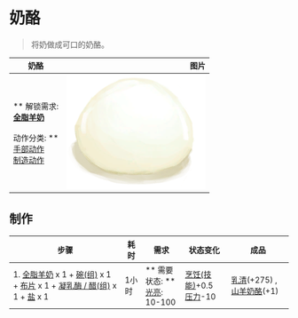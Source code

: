 # 奶酪  
> 将奶做成可口的奶酪。  
  
  奶酪  |   图片   
 ----  |  ----:   
 ** 解锁需求: **<br>[全脂羊奶](LQ_MilkWhole.md)<br><br>** 动作分类: **<br>[手部动作](HandAction.md)<br>[制造动作](CraftAction.md)  |  <img decoding="async" src="Sprite/Cheese.png" href="a.md" style="max-width:300px;max-height:300px;">   
  
## 制作  
步骤  |  耗时  |  需求  |  状态变化  |  成品  
----  |  ----  |  ----  |  ----  |  ----  
1. [全脂羊奶](LQ_MilkWhole.md) x 1 + [碗(组)](GpTag_Bowl.md) x 1 + [布片](ClothSmall.md) x 1 + [凝乳酶 / 醋(组)](GpTag_RennetLike.md) x 1 + [盐](Salt.md) x 1  |  1小时  |  ** 需要状态: **<br>[光亮](Light.md): 10-100  |  [烹饪(技能)](Skill_Cooking.md)+0.5<br>[压力](Stress.md)-10  |  [乳清](LQ_MilkWhey.md)(+275) , [山羊奶酪](Cheese.md)(+1)  


<script>document.title="奶酪 - 卡牌生存百科 Card Survival Wiki";</script>